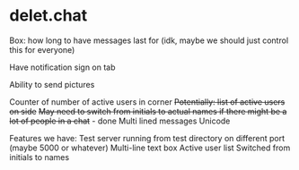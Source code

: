# delet.chat


Box: how long to have messages last for (idk, maybe we should just control this for everyone)

Have notification sign on tab

Ability to send pictures

Counter of number of active users in corner
~~Potentially: list of active users on side~~
~~May need to switch from initials to actual names if there might be a lot of people in a chat~~ - done
Multi lined messages
Unicode

Features we have:
Test server running from test directory on different port (maybe 5000 or whatever)
Multi-line text box
Active user list
Switched from initials to names
